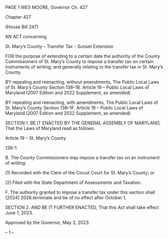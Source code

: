 PAGE 1
WES MOORE, Governor Ch. 427

Chapter 427

(House Bill 247)

AN ACT concerning

St. Mary’s County – Transfer Tax – Sunset Extension

FOR the purpose of extending to a certain date the authority of the County Commissioners
of St. Mary’s County to impose a transfer tax on certain instruments of writing; and
generally relating to the transfer tax in St. Mary’s County.

BY repealing and reenacting, without amendments,
The Public Local Laws of St. Mary’s County
Section 138–1B.
Article 19 – Public Local Laws of Maryland
(2007 Edition and 2022 Supplement, as amended)

BY repealing and reenacting, with amendments,
The Public Local Laws of St. Mary’s County
Section 138–1F.
Article 19 – Public Local Laws of Maryland
(2007 Edition and 2022 Supplement, as amended)

SECTION 1. BE IT ENACTED BY THE GENERAL ASSEMBLY OF MARYLAND,
That the Laws of Maryland read as follows:

Article 19 – St. Mary’s County

138–1.

B. The County Commissioners may impose a transfer tax on an instrument of
writing:

(1) Recorded with the Clerk of the Circuit Court for St. Mary’s County; or

(2) Filed with the State Department of Assessments and Taxation.

F. The authority granted to impose a transfer tax under this section shall
[2024] 2028.terminate and be of no effect after October 1,

SECTION 2. AND BE IT FURTHER ENACTED, That this Act shall take effect June
1, 2023.

Approved by the Governor, May 3, 2023.

– 1 –